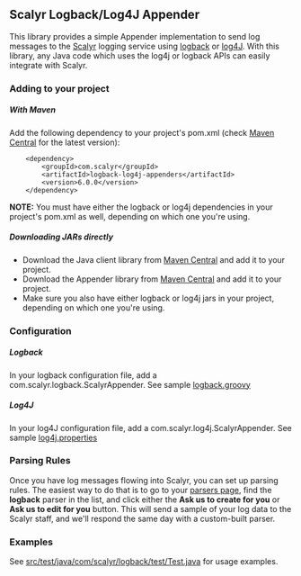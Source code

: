 Scalyr Logback/Log4J Appender
---

This library provides a simple Appender implementation to send log messages to
the [Scalyr](https://www.scalyr.com) logging service using [logback](http://logback.qos.ch/) or [log4J](http://logging.apache.org/log4j/1.2/).
With this library, any Java code which uses the log4j or logback APIs can easily integrate with Scalyr.


### Adding to your project

##### With Maven

Add the following dependency to your project's pom.xml (check [Maven Central](http://search.maven.org/#search%7Cga%7C1%7Cscalyr%20logback-log4j-appenders) for the latest version):

        <dependency>
            <groupId>com.scalyr</groupId>
            <artifactId>logback-log4j-appenders</artifactId>
            <version>6.0.0</version>
        </dependency>

**NOTE:** You must have either the logback or log4j dependencies in your project's pom.xml as well, depending on which one you're using.


##### Downloading JARs directly

* Download the Java client library from [Maven Central](https://oss.sonatype.org/content/groups/public/com/scalyr/scalyr-client/6.0.0/scalyr-client-6.0.0.jar) and add it to your project.
* Download the Appender library from [Maven Central](https://oss.sonatype.org/content/groups/public/com/scalyr/logback-log4j-appenders/6.0.0/logback-log4j-appenders-6.0.0.jar) and add it to your project.
* Make sure you also have either logback or log4j jars in your project, depending on which one you're using.

### Configuration

##### Logback

In your logback configuration file, add a com.scalyr.logback.ScalyrAppender. 
See sample [logback.groovy](https://github.com/scalyr/scalyr-logback/blob/master/samples/logback.groovy)

##### Log4J

In your log4J configuration file, add a com.scalyr.log4j.ScalyrAppender.
See sample [log4j.properties](https://github.com/scalyr/scalyr-logback/blob/master/samples/log4j.properties)

### Parsing Rules

Once you have log messages flowing into Scalyr, you can set up parsing rules. The easiest way to do that
is to go to your [parsers page](https://www.scalyr.com/parsers), find the **logback** parser in the list, and click either the **Ask us to create for you** or **Ask us to edit for you** button. This will
send a sample of your log data to the Scalyr staff, and we'll respond the same day with a custom-built parser.

### Examples

See [src/test/java/com/scalyr/logback/test/Test.java](https://github.com/scalyr/scalyr-logback/blob/master/src/test/java/com/scalyr/logback/test/Test.java) for usage examples.
